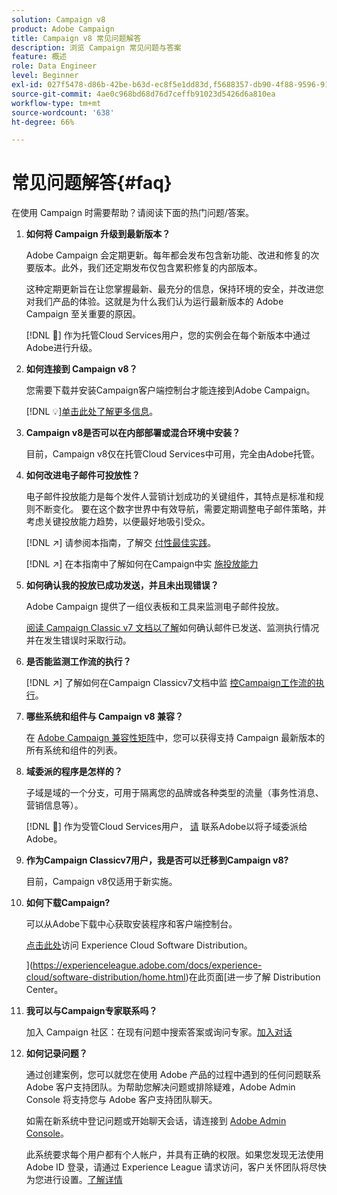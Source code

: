 ```yaml
---
solution: Campaign v8
product: Adobe Campaign
title: Campaign v8 常见问题解答
description: 浏览 Campaign 常见问题与答案
feature: 概述
role: Data Engineer
level: Beginner
exl-id: 027f5478-d86b-42be-b63d-ec8f5e1dd83d,f5688357-db90-4f88-9596-91e9d0a20d75
source-git-commit: 4ae0c968bd68d76d7ceffb91023d5426d6a810ea
workflow-type: tm+mt
source-wordcount: '638'
ht-degree: 66%

---
```


# 常见问题解答{#faq}

在使用 Campaign 时需要帮助？请阅读下面的热门问题/答案。

1. **如何将 Campaign 升级到最新版本？**

   Adobe Campaign 会定期更新。每年都会发布包含新功能、改进和修复的次要版本。此外，我们还定期发布仅包含累积修复的内部版本。

   这种定期更新旨在让您掌握最新、最充分的信息，保持环境的安全，并改进您对我们产品的体验。这就是为什么我们认为运行最新版本的 Adobe Campaign 至关重要的原因。

   [!DNL :speech_balloon:] 作为托管Cloud Services用户，您的实例会在每个新版本中通过Adobe进行升级。

1. **如何连接到 Campaign v8？**

   您需要下载并安装Campaign客户端控制台才能连接到Adobe Campaign。

   [!DNL :bulb:][单击此处了解更多信息](connect.md)。

1. **Campaign v8是否可以在内部部署或混合环境中安装？**

   目前，Campaign v8仅在托管Cloud Services中可用，完全由Adobe托管。

1. **如何改进电子邮件可投放性？**

   电子邮件投放能力是每个发件人营销计划成功的关键组件，其特点是标准和规则不断变化。 要在这个数字世界中有效导航，需要定期调整电子邮件策略，并考虑关键投放能力趋势，以便最好地吸引受众。

   [!DNL :arrow_upper_right:] 请参阅本指南，了解交 [付性最佳实践](https://experienceleague.adobe.com/docs/deliverability-learn/deliverability-best-practice-guide/introduction.html?lang=zh-Hans)。

   [!DNL :arrow_upper_right:] 在本指南中了解如何在Campaign中实 [施投放能力](https://experienceleague.adobe.com/docs/deliverability-learn/deliverability-best-practice-guide/additional-resources/general-resources.html?lang=zh-Hans)

1. **如何确认我的投放已成功发送，并且未出现错误？**

   Adobe Campaign 提供了一组仪表板和工具来监测电子邮件投放。

   [阅读 Campaign Classic v7 文档以了解](https://experienceleague.adobe.com/docs/campaign-classic/using/sending-messages/monitoring-deliveries/about-delivery-monitoring.html?lang=zh-Hans)如何确认邮件已发送、监测执行情况并在发生错误时采取行动。

1. **是否能监测工作流的执行？**

   [!DNL :arrow_upper_right:] 了解如何在Campaign Classicv7文档中监 [控Campaign工作流的执行](https://experienceleague.adobe.com/docs/campaign-classic/using/automating-with-workflows/executing-a-workflow/starting-a-workflow.html?lang=zh-Hans)。

1. **哪些系统和组件与 Campaign v8 兼容？**

   在 [Adobe Campaign 兼容性矩阵](compatibility-matrix.md)中，您可以获得支持 Campaign 最新版本的所有系统和组件的列表。

1. **域委派的程序是怎样的？**

   子域是域的一个分支，可用于隔离您的品牌或各种类型的流量（事务性消息、营销信息等）。

   [!DNL :speech_balloon:] 作为受管Cloud Services用户， [请](../start/campaign-faq.md#support) 联系Adobe以将子域委派给Adobe。

1. **作为Campaign Classicv7用户，我是否可以迁移到Campaign v8?**

   目前，Campaign v8仅适用于新实施。

1. **如何下载Campaign?**

   可以从Adobe下载中心获取安装程序和客户端控制台。

   [点击此处](https://experience.adobe.com/#/downloads/content/software-distribution/en/campaign.html)访问 Experience Cloud Software Distribution。


   ](https://experienceleague.adobe.com/docs/experience-cloud/software-distribution/home.html)在此页面[进一步了解 Distribution Center。

1. **我可以与Campaign专家联系吗？**

   加入 Campaign 社区：在现有问题中搜索答案或询问专家。[加入对话](https://experienceleaguecommunities.adobe.com/?profile.language=en)


1. **如何记录问题？**

   通过创建案例，您可以就您在使用 Adobe 产品的过程中遇到的任何问题联系 Adobe 客户支持团队。为帮助您解决问题或排除疑难，Adobe Admin Console 将支持您与 Adobe 客户支持团队聊天。

   如需在新系统中登记问题或开始聊天会话，请连接到 [Adobe Admin Console](https://adminConsole.adobe.com/overview)。

   此系统要求每个用户都有个人帐户，并具有正确的权限。如果您发现无法使用 Adobe ID 登录，请通过 Experience League 请求访问，客户关怀团队将尽快为您进行设置。[了解详情](https://helpx.adobe.com/cn/enterprise/admin-guide.html/enterprise/using/support-for-experience-cloud.ug.html)
